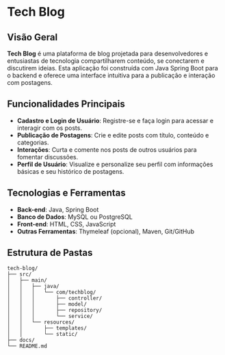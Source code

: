 # Tech Blog

## Visão Geral
**Tech Blog** é uma plataforma de blog projetada para desenvolvedores e entusiastas de tecnologia compartilharem conteúdo, se conectarem e discutirem ideias. Esta aplicação foi construída com Java Spring Boot para o backend e oferece uma interface intuitiva para a publicação e interação com postagens.

## Funcionalidades Principais
- **Cadastro e Login de Usuário**: Registre-se e faça login para acessar e interagir com os posts.
- **Publicação de Postagens**: Crie e edite posts com título, conteúdo e categorias.
- **Interações**: Curta e comente nos posts de outros usuários para fomentar discussões.
- **Perfil de Usuário**: Visualize e personalize seu perfil com informações básicas e seu histórico de postagens.

## Tecnologias e Ferramentas
- **Back-end**: Java, Spring Boot
- **Banco de Dados**: MySQL ou PostgreSQL
- **Front-end**: HTML, CSS, JavaScript
- **Outras Ferramentas**: Thymeleaf (opcional), Maven, Git/GitHub

## Estrutura de Pastas

```plaintext
tech-blog/
├── src/
│   ├── main/
│   │   ├── java/
│   │   │   └── com/techblog/
│   │   │       ├── controller/
│   │   │       ├── model/
│   │   │       ├── repository/
│   │   │       └── service/
│   │   └── resources/
│   │       ├── templates/
│   │       └── static/
├── docs/
└── README.md